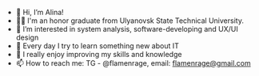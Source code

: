 - 👋  Hi, I’m Alina!
- 👩‍🎓  I'm an honor graduate from Ulyanovsk State Technical University.
- 👀  I’m interested in system analysis, software-developing and UX/UI design
- 🌱  Every day I try to learn something new about IT
- 💞️  I really enjoy improving my skills and knowledge
- 📫  How to reach me: TG - @flamenrage, email: flamenrage@gmail.com

<!---
Flamenrage/Flamenrage is a ✨ special ✨ repository because its `README.md` (this file) appears on your GitHub profile.
You can click the Preview link to take a look at your changes.
--->
